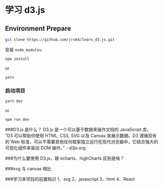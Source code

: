 # 学习 d3.js

## Environment Prepare

```bash
git clone https://github.com/jrs64/learn_d3.js.git
```

安装 `node_modules`:

```bash
npm install
```

or

```bash
yarn
```

### 启动项目

```bash
yarn dev
```

or

```bash
npm run dev
```

###D3.js 是什么？ D3.js 是一个可以基于数据来操作文档的 JavaScript 库。 “D3 可以帮助你使用 HTML, CSS, SVG 以及 Canvas 来展示数据。D3 遵循现有的 Web 标准，可以不需要其他任何框架独立运行在现代浏览器中，它结合强大的可视化组件来驱动 DOM 操作。” - d3js.org

###为什么要使用 D3.js，跟 echarts、highCharts 区别是啥？

###svg 与 canvas 相比

###学习本项目的前置知识 1、svg 2、javascript 3、html 4、React
